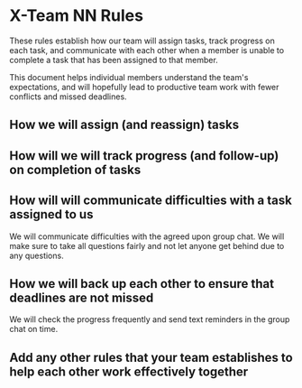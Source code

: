 # X-Team NN Rules

These rules establish how our team will assign tasks,
track progress on each task, and communicate with each other 
when a member is unable to complete a task that has been assigned to that member.

This document helps individual members understand the team's expectations,
and will hopefully lead to productive team work with fewer conflicts
and missed deadlines.

## How we will assign (and reassign) tasks



## How will we will track progress (and follow-up) on completion of tasks



## How will will communicate difficulties with a task assigned to us
We will communicate difficulties with the agreed upon group chat. We will make sure to take all questions fairly and not let anyone get behind due to any questions.


## How we will back up each other to ensure that deadlines are not missed

We will check the progress frequently and send text reminders in the group chat on time.

## Add any other rules that your team establishes to help each other work effectively together



